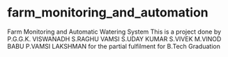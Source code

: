# farm_monitoring_and_automation
Farm Monitoring and Automatic Watering System
This is a project done by
P.G.G.K. VISWANADH
S.RAGHU VAMSI
S.UDAY KUMAR
S.VIVEK
M.VINOD BABU
P.VAMSI LAKSHMAN
for the partial fulfilment for B.Tech Graduation
